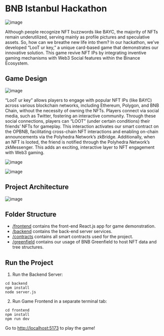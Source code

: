 # BNB Istanbul Hackathon

![image](https://github.com/ZeroX-Games/bnb-hackathon/assets/131199919/04aeeaa2-37ac-4653-af9f-4ecb61103810)

Although people recognize NFT buzzwords like BAYC, the majority of NFTs remain underutilized, serving mainly as profile pictures and speculative assets. So, how can we breathe new life into them? In our hackathon, we’ve developed “LooT ur key,” a unique card-based game that demonstrates our innovative solution. This game revive NFT IPs by integrating inventive gaming mechanisms with Web3 Social features within the Binance Ecosystem.

## Game Design

![image](https://github.com/ZeroX-Games/bnb-hackathon/assets/131199919/f285d997-4085-49d9-b765-574295f81f5f)

“LooT ur key” allows players to engage with popular NFT IPs (like BAYC) across various blockchain networks, including Ethereum, Polygon, and BNB Chain, without the necessity of owning the NFTs. Players connect via social media, such as Twitter, fostering an interactive community. Through these social connections, players can “LOOT” (under certain conditions) their friends’ NFTs for gameplay. This interaction activates our smart contract on the OPBNB, facilitating cross-chain NFT interactions and enabling on-chain announcements via the Polyhedra Network’s zkBridge. Additionally, when an NFT is looted, the friend is notified through the Polyhedra Network’s zkMessenger. This adds an exciting, interactive layer to NFT engagement with Web3 gaming.

![image](https://github.com/ZeroX-Games/bnb-hackathon/assets/131199919/2fdf298f-5aa4-441a-b09a-c0c2c1c7184c)

![image](https://github.com/ZeroX-Games/bnb-hackathon/assets/131199919/e8fbb28f-7763-4a73-a3cf-85eff9a386e1)

## Project Architecture

![image](https://github.com/ZeroX-Games/bnb-hackathon/assets/131199919/df570301-f17e-491f-ab51-76fc1cf68b24)

## Folder Structure

- [/frontend](/frontend) contains the front-end React.js app for game demonstration.
- [/backend](/backend) contains the back-end server services.
- [/contracts](/contracts) contains all smart contracts used for the project.
- [/greenfield](/greenfield) contains our usage of BNB Greenfield to host NFT data and tree structures.

## Run the Project

1. Run the Backend Server:

```
cd backend
npm install
node server.js
```

2. Run Game Frontend in a separate terminal tab:

```
cd frontend
npm install
npm run dev
```

Go to [http://localhost:5173](http://localhost:5173/) to play the game!
